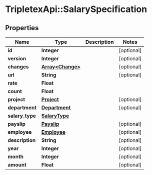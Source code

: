 # TripletexApi::SalarySpecification

## Properties
Name | Type | Description | Notes
------------ | ------------- | ------------- | -------------
**id** | **Integer** |  | [optional] 
**version** | **Integer** |  | [optional] 
**changes** | [**Array&lt;Change&gt;**](Change.md) |  | [optional] 
**url** | **String** |  | [optional] 
**rate** | **Float** |  | 
**count** | **Float** |  | 
**project** | [**Project**](Project.md) |  | [optional] 
**department** | [**Department**](Department.md) |  | [optional] 
**salary_type** | [**SalaryType**](SalaryType.md) |  | 
**payslip** | [**Payslip**](Payslip.md) |  | [optional] 
**employee** | [**Employee**](Employee.md) |  | [optional] 
**description** | **String** |  | [optional] 
**year** | **Integer** |  | [optional] 
**month** | **Integer** |  | [optional] 
**amount** | **Float** |  | [optional] 


